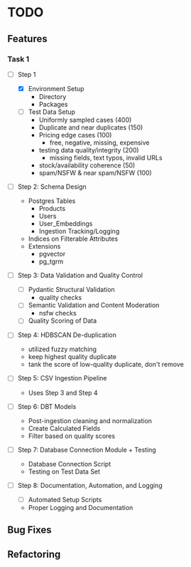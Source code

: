 # TODO

## Features
### Task 1
- [ ] Step 1
  - [x] Environment Setup
    - Directory
    - Packages 
  - [ ] Test Data Setup
    - Uniformly sampled cases (400)
    - Duplicate and near duplicates (150)
    - Pricing edge cases (100)
      - free, negative, missing, expensive
    - testing data quality/integrity (200)
      - missing fields, text typos, invalid URLs
    - stock/availability coherence (50)
    - spam/NSFW & near spam/NSFW (100)

- [ ] Step 2: Schema Design
  - Postgres Tables
    - Products
    - Users
    - User_Embeddings
    - Ingestion Tracking/Logging
  - Indices on Filterable Attributes
  - Extensions
    - pgvector
    - pg_tgrm

- [ ] Step 3: Data Validation and Quality Control
  - [ ] Pydantic Structural Validation
    - quality checks
  - [ ] Semantic Validation and Content Moderation
    - nsfw checks
  - [ ] Quality Scoring of Data

- [ ] Step 4: HDBSCAN De-duplication
  - utilized fuzzy matching
  - keep highest quality duplicate
  - tank the score of low-quality duplicate, don't remove

- [ ] Step 5: CSV Ingestion Pipeline
  - Uses Step 3 and Step 4

- [ ] Step 6: DBT Models
  - Post-ingestion cleaning and normalization
  - Create Calculated Fields
  - Filter based on quality scores

- [ ] Step 7: Database Connection Module + Testing
  - Database Connection Script
  - Testing on Test Data Set

- [ ] Step 8: Documentation, Automation, and Logging
  - [ ] Automated Setup Scripts
  - Proper Logging and Documentation

## Bug Fixes

## Refactoring

